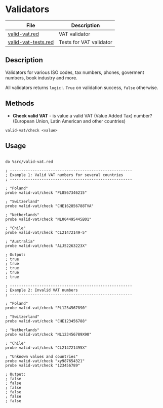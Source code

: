 # Validators 

| File                       | Description  |
| ----------------------------- | ------------------------ |
| [valid-vat.red](../src/valid-vat.red) | VAT validator |
| [valid-vat-tests.red](../tests/valid-vat-tests.red) | Tests for VAT validator |

## Description

Validators for various ISO codes, tax numbers, phones, goverment numbers, book industry and more.

All validators returns `logic!`. `True` on validation success, `false` otherwise.

## Methods

* **Check valid VAT** - is value a valid VAT (Value Added Tax) number? (European Union, Latin American and other countries)

```red
valid-vat/check <value>
```

## Usage

```red

do %src/valid-vat.red

; ------------------------------------------------------
; Example 1: Valid VAT numbers for several countries
; ------------------------------------------------------

; "Poland"
probe valid-vat/check "PL8567346215"

; "Switzerland"
probe valid-vat/check "CHE162856788TVA"

; "Netherlands"
probe valid-vat/check "NL004495445B01"

; "Chile"
probe valid-vat/check "CL21472149-5"

; "Australia"
probe valid-vat/check "ALJ52263223X"

; Output:
; true
; true
; true
; true
; true

; ------------------------------------------------------
; Example 2: Invalid VAT numbers
; ------------------------------------------------------
 
; "Poland"
probe valid-vat/check "PL1234567890"

; "Switzerland"
probe valid-vat/check "CHE123456788"

; "Netherlands"
probe valid-vat/check "NL123456789X90"

; "Chile"
probe valid-vat/check "CL214721495X"

; "Unknown values and countries"
probe valid-vat/check "xy987654321"
probe valid-vat/check "123456789"

; Output:
; false
; false
; false
; false
; false
; false

```